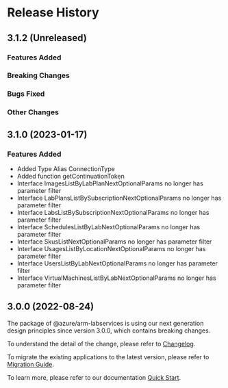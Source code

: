# Release History

## 3.1.2 (Unreleased)

### Features Added

### Breaking Changes

### Bugs Fixed

### Other Changes

## 3.1.0 (2023-01-17)
    
### Features Added

  - Added Type Alias ConnectionType
  - Added function getContinuationToken
  - Interface ImagesListByLabPlanNextOptionalParams no longer has parameter filter
  - Interface LabPlansListBySubscriptionNextOptionalParams no longer has parameter filter
  - Interface LabsListBySubscriptionNextOptionalParams no longer has parameter filter
  - Interface SchedulesListByLabNextOptionalParams no longer has parameter filter
  - Interface SkusListNextOptionalParams no longer has parameter filter
  - Interface UsagesListByLocationNextOptionalParams no longer has parameter filter
  - Interface UsersListByLabNextOptionalParams no longer has parameter filter
  - Interface VirtualMachinesListByLabNextOptionalParams no longer has parameter filter
    
    
## 3.0.0 (2022-08-24)

The package of @azure/arm-labservices is using our next generation design principles since version 3.0.0, which contains breaking changes.

To understand the detail of the change, please refer to [Changelog](https://aka.ms/js-track2-changelog).

To migrate the existing applications to the latest version, please refer to [Migration Guide](https://aka.ms/js-track2-migration-guide).

To learn more, please refer to our documentation [Quick Start](https://aka.ms/azsdk/js/mgmt/quickstart ).
